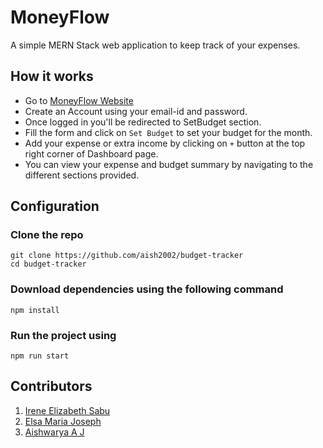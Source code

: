 # MoneyFlow
A simple MERN Stack web application to keep track of your expenses. 

## How it works
- Go to [MoneyFlow Website]( https://money-flow-budget-tracker.herokuapp.com/) 
- Create an Account using your email-id and password.
- Once logged in you'll be redirected to SetBudget section.
- Fill the form and click on `Set Budget` to set your budget for the month.
- Add your expense or extra income by clicking on `+` button at the top right corner of Dashboard page.
- You can view your expense and budget summary by navigating to the different sections provided. 

## Configuration
### Clone the repo

    git clone https://github.com/aish2002/budget-tracker
    cd budget-tracker
### Download dependencies using the following command 

    npm install
### Run the project using 
    
    npm run start
## Contributors
1. [Irene Elizabeth Sabu](https://github.com/ireneelizabethsabu)
2. [Elsa Maria Joseph](https://github.com/Lza-etc)
3. [Aishwarya A J](https://github.com/aish2002)


